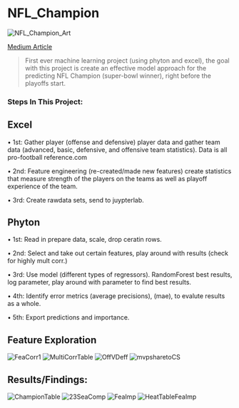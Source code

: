 # NFL_Champion
![NFL_Champion_Art](https://github.com/allenjake440/NFL_Champion/assets/134075534/0a2fdb5d-5c47-483e-92e7-d93e49a9dcec)


[Medium Article](https://allenjake440.medium.com/predicting-the-nfl-champion-with-machine-learning-7c6eede5a4d2)


> First ever machine learning project (using phyton and excel), the goal with this project is create an effective model approach for the predicting NFL Champion (super-bowl winner), right before the playoffs start. 

### Steps In This Project:

## Excel

•	1st: Gather player (offense and defensive) player data and gather team data (advanced, basic, defensive, and offensive team statistics). Data is all pro-football reference.com

•	2nd: Feature engineering (re-created/made new features) create statistics that measure strength of the players on the teams as well as playoff experience of the team.

•	3rd: Create rawdata sets, send to juypterlab.


## Phyton

•	1st: Read in prepare data, scale, drop ceratin rows.

•	2nd: Select and take out certain features, play around with results (check for highly mult corr.)

•	3rd: Use model (different types of regressors). RandomForest best results, log parameter, play around with parameter to find best results.

•	4th: Identify error metrics (average precisions), (mae), to evalute results as a whole.

•	5th: Export predictions and importance.

## Feature Exploration
![FeaCorr1](https://github.com/allenjake440/NFL_Champion/assets/134075534/8fb273cb-e295-4cdf-9fc9-167bab7d6da5)
![MultiCorrTable](https://github.com/allenjake440/NFL_Champion/assets/134075534/254f1ca2-c9df-4b4b-b88a-15076432968b)
![OffVDeff](https://github.com/allenjake440/NFL_Champion/assets/134075534/4c5340ec-2c90-47a1-a1f4-157b568b7896)
![mvpsharetoCS](https://github.com/allenjake440/NFL_Champion/assets/134075534/5f5c78df-3f89-4b8e-b2cc-d82768fb50f3)

## Results/Findings:
![ChampionTable](https://github.com/allenjake440/NFL_Champion/assets/134075534/4eb28339-b56e-43ad-b103-1d10651660c5)
![23SeaComp](https://github.com/allenjake440/NFL_Champion/assets/134075534/00c79b55-c418-41e5-88f9-e6a8f0b88bb4)
![FeaImp](https://github.com/allenjake440/NFL_Champion/assets/134075534/33412cde-df82-4925-9d31-c4261effbe3d)
![HeatTableFeaImp](https://github.com/allenjake440/NFL_Champion/assets/134075534/bb23e9e8-f268-430f-ade3-171ef0834327)

